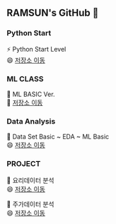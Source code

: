 ## RAMSUN's GitHub 👋

### Python Start
⚡ Python Start Level <br>
😄 [저장소 이동](https://github.com/c920720a/AI_202207) 

### ML CLASS
🔭 ML BASIC Ver. <br>
🤔 [저장소 이동](https://github.com/c920720a/AI_202207)  

### Data Analysis
🌱 Data Set Basic ~ EDA ~ ML Basic <br>
😄 [저장소 이동](https://github.com/c920720a/MyDataAnalysis_2022)  

### PROJECT
🌱 요리데이터 분석 <br>
😄 [저장소 이동](https://github.com/c920720a/c920720a/blob/fae8a2f523faac05d99d7e33e475cfc7b6d3fd99/20220506_%EB%B9%8C%EB%93%9C%EC%97%85.pdf)  
 
🔭 주가데이터 분석 <br>
😄 [저장소 이동](https://github.com/c920720a/c920720a/blob/fae8a2f523faac05d99d7e33e475cfc7b6d3fd99/20220529_%EC%A3%BC%EC%8B%9D%EC%98%88%EC%B8%A1%EB%AA%A8%EB%8D%B8.pdf)  
